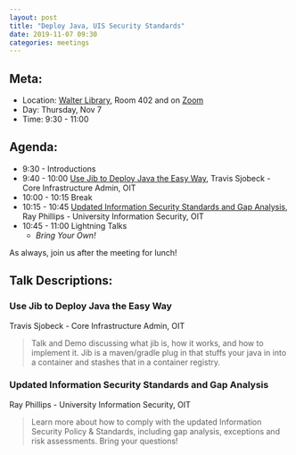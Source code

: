 ```yaml
---
layout: post
title: "Deploy Java, UIS Security Standards"
date: 2019-11-07 09:30
categories: meetings
---
```


## Meta:

- Location: [Walter Library](http://campusmaps.umn.edu/walter-library), Room 402 and on [Zoom](https://z.umn.edu/cpmstream)
- Day: Thursday, Nov 7
- Time: 9:30 - 11:00

## Agenda:

- 9:30 - Introductions
- 9:40 - 10:00 [Use Jib to Deploy Java the Easy Way](#use-jib-to-deploy-java-the-easy-way), Travis Sjobeck - Core Infrastructure Admin, OIT
- 10:00 - 10:15 Break
- 10:15 - 10:45 [Updated Information Security Standards and Gap Analysis](#updated-information-security-standards-and-gap-analysis), Ray Phillips - University Information Security, OIT
- 10:45 - 11:00 Lightning Talks
  - _Bring Your Own!_

As always, join us after the meeting for lunch!

## Talk Descriptions:

### Use Jib to Deploy Java the Easy Way
Travis Sjobeck - Core Infrastructure Admin, OIT

> Talk and Demo discussing what jib is, how it works, and how to implement it. Jib is a maven/gradle plug in that stuffs your java in into a container and stashes that in a container registry.

### Updated Information Security Standards and Gap Analysis
Ray Phillips - University Information Security, OIT 
> Learn more about how to comply with the updated Information Security Policy & Standards, including gap analysis, exceptions and risk assessments.  Bring your questions!  
